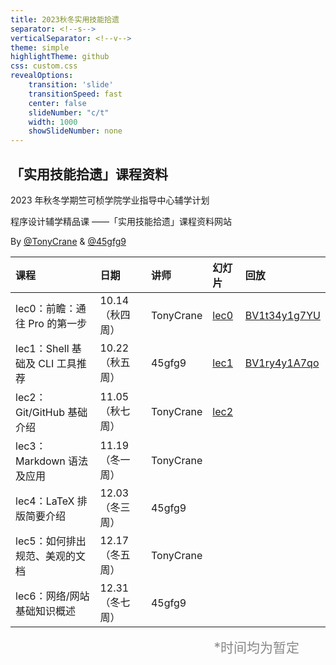 ```yaml
---
title: 2023秋冬实用技能拾遗
separator: <!--s-->
verticalSeparator: <!--v-->
theme: simple
highlightTheme: github
css: custom.css
revealOptions:
    transition: 'slide'
    transitionSpeed: fast
    center: false
    slideNumber: "c/t"
    width: 1000
    showSlideNumber: none
---
```


<style>
.reveal .slides {
    border: none;
}
.reveal .slide-number {
    display: none;
}
.reveal h2 {
    text-align: center;
}
.reveal .slide-menu-button {
    display: none;
}
.reveal table {
  font-size: 21px;
}
</style>

<div class="center">

## 「实用技能拾遗」课程资料

2023 年秋冬学期竺可桢学院学业指导中心辅学计划

程序设计辅学精品课 ——「实用技能拾遗」课程资料网站

 By [@TonyCrane](https://github.com/TonyCrane) & [@45gfg9](https://github.com/45gfg9)

<div class="three-line">

|课程|日期|讲师|幻灯片|回放|
|:--|:--|:--|:--|:--|
|lec0：前瞻：通往 Pro 的第一步|10.14（秋四周）|TonyCrane|[lec0](lec0/)|[BV1t34y1g7YU](https://www.bilibili.com/video/BV1t34y1g7YU/)|
|lec1：Shell 基础及 CLI 工具推荐|10.22（秋五周）|45gfg9|[lec1](lec1/)|[BV1ry4y1A7qo](https://www.bilibili.com/video/BV1ry4y1A7qo/)|
|lec2：Git/GitHub 基础介绍|11.05（秋七周）|TonyCrane|[lec2](lec2/)||
|lec3：Markdown 语法及应用|11.19（冬一周）|TonyCrane|||
|lec4：LaTeX 排版简要介绍|12.03（冬三周）|45gfg9|||
|lec5：如何排出规范、美观的文档|12.17（冬五周）|TonyCrane||
|lec6：网络/网站基础知识概述|12.31（冬七周）|45gfg9||

</div>

<p style="text-align: right; color: #888; margin-top: 0; margin-right: 2em; font-size: 21px;" class="heti-skip">*时间均为暂定</p>
